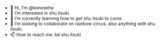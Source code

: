 - 👋 Hi, I’m @konoseha
- 👀 I’m interested in shu itsuki
- 🌱 I’m currently learning how to get shu itsuki to come
- 💞️ I’m looking to collaborate on rainbow circus. also anything with shu itsuki.
- 📫 How to reach me: be shu itsuki

<!---
konoseha/konoseha is a ✨ special ✨ repository because its `README.md` (this file) appears on your GitHub profile.
You can click the Preview link to take a look at your changes.
--->
